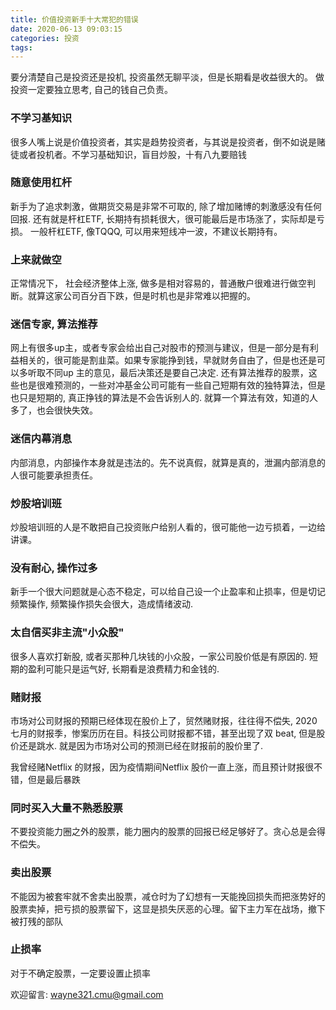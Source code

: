 ```yaml
---
title: 价值投资新手十大常犯的错误
date: 2020-06-13 09:03:15
categories: 投资
tags:
---
```


要分清楚自己是投资还是投机, 投资虽然无聊平淡，但是长期看是收益很大的。
做投资一定要独立思考, 自己的钱自己负责。

### 不学习基知识

很多人嘴上说是价值投资者，其实是趋势投资者，与其说是投资者，倒不如说是赌徒或者投机者。不学习基础知识，盲目炒股，十有八九要赔钱

### 随意使用杠杆
新手为了追求刺激，做期货交易是非常不可取的, 除了增加赌博的刺激感没有任何回报.
还有就是杆杠ETF, 长期持有损耗很大，很可能最后是市场涨了，实际却是亏损。
一般杆杠ETF, 像TQQQ, 可以用来短线冲一波，不建议长期持有。

### 上来就做空
正常情况下， 社会经济整体上涨, 做多是相对容易的，普通散户很难进行做空判断。就算这家公司百分百下跌，但是时机也是非常难以把握的。

### 迷信专家, 算法推荐
网上有很多up主，或者专家会给出自己对股市的预测与建议，但是一部分是有利益相关的，很可能是割韭菜。如果专家能挣到钱，早就财务自由了，但是也还是可以多听取不同up 主的意见，最后决策还是要自己决定.
还有算法推荐的股票，这些也是很难预测的，一些对冲基金公司可能有一些自己短期有效的独特算法，但是也只是短期的, 真正挣钱的算法是不会告诉别人的. 就算一个算法有效，知道的人多了，也会很快失效。

### 迷信内幕消息
内部消息，内部操作本身就是违法的。先不说真假，就算是真的，泄漏内部消息的人很可能要承担责任。

### 炒股培训班
炒股培训班的人是不敢把自己投资账户给别人看的，很可能他一边亏损着，一边给讲课。

### 没有耐心, 操作过多
新手一个很大问题就是心态不稳定，可以给自己设一个止盈率和止损率，但是切记频繁操作, 频繁操作损失会很大，造成情绪波动.

### 太自信买非主流"小众股"
很多人喜欢打新股, 或者买那种几块钱的小众股，一家公司股价低是有原因的. 短期的盈利可能只是运气好, 长期看是浪费精力和金钱的.

### 赌财报

市场对公司财报的预期已经体现在股价上了，贸然赌财报，往往得不偿失, 2020 七月的财报季，惨案历历在目。科技公司财报都不错，甚至出现了双 beat, 但是股价还是跳水. 就是因为市场对公司的预测已经在财报前的股价里了.

我曾经赌Netflix 的财报，因为疫情期间Netflix 股价一直上涨，而且预计财报很不错，但是最后暴跌

### 同时买入大量不熟悉股票
不要投资能力圈之外的股票，能力圈内的股票的回报已经足够好了。贪心总是会得不偿失。

### 卖出股票
不能因为被套牢就不舍卖出股票，减仓时为了幻想有一天能挽回损失而把涨势好的股票卖掉，把亏损的股票留下，这显是损失厌恶的心理。留下主力军在战场，撤下被打残的部队

### 止损率
对于不确定股票，一定要设置止损率

欢迎留言: wayne321.cmu@gmail.com

